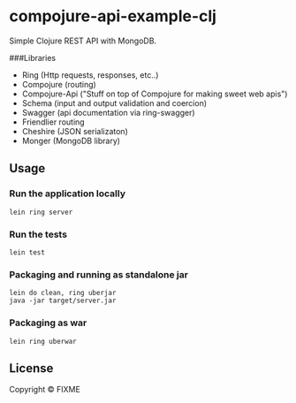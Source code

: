 # compojure-api-example-clj

Simple Clojure REST API with MongoDB.

###Libraries

- Ring (Http requests, responses, etc..)
- Compojure (routing)
- Compojure-Api ("Stuff on top of Compojure for making sweet web apis")
 - Schema (input and output validation and coercion)
 - Swagger (api documentation via ring-swagger)
 - Friendlier routing
- Cheshire (JSON serializaton) 
- Monger (MongoDB library)

## Usage

### Run the application locally

`lein ring server`

### Run the tests

`lein test`

### Packaging and running as standalone jar

```
lein do clean, ring uberjar
java -jar target/server.jar
```

### Packaging as war

`lein ring uberwar`

## License

Copyright ©  FIXME
